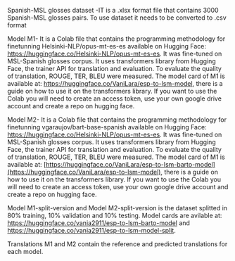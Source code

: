 
Spanish-MSL glosses dataset -IT is a .xlsx format file that contains 3000 Spanish-MSL glosses pairs. To use dataset it needs to be converted to .csv format

Model M1- It is a Colab file that contains the programming methodology for finetunning Helsinki-NLP/opus-mt-es-es available on Hugging Face: https://huggingface.co/Helsinki-NLP/opus-mt-es-es. 
It was fine-tuned on MSL-Spanish glosses corpus. It uses transformers library from Hugging Face, the trainer API for translation and evaluation. To evaluate the quality of translation, ROUGE, TER, BLEU were measured.
The model card of M1 is available at: https://huggingface.co/VaniLara/esp-to-lsm-model, there is a guide on how to use it on the transformers library.
If you want to use the Colab you will need to create an access token, use your own google drive account and create a repo on hugging face.

Model M2- It is a Colab file that contains the programming methodology for finetunning vgaraujov/bart-base-spanish  available on Hugging Face: https://huggingface.co/Helsinki-NLP/opus-mt-es-es. 
It was fine-tuned on MSL-Spanish glosses corpus. It uses transformers library from Hugging Face, the trainer API for translation and evaluation. To evaluate the quality of translation, ROUGE, TER, BLEU were measured.
The model card of M1 is available at: [https://huggingface.co/VaniLara/esp-to-lsm-barto-model](https://huggingface.co/VaniLara/esp-to-lsm-model), there is a guide on how to use it on the transformers library.
If you want to use the Colab you will need to create an access token, use your own google drive account and create a repo on hugging face.

Model M1-split-version and Model M2-split-version is the dataset splitted in 80% training, 10% validation and 10% testing. Model cards are avilable at: https://huggingface.co/vania2911/esp-to-lsm-barto-model and https://huggingface.co/vania2911/esp-to-lsm-model-split.

Translations M1 and M2 contain the reference and predicted translations for each model.
